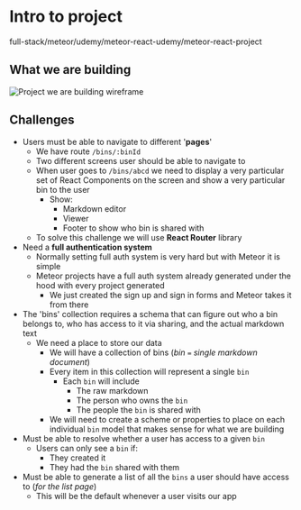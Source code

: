 # Intro to project
full-stack/meteor/udemy/meteor-react-udemy/meteor-react-project
## What we are building
![Project we are building wireframe](https://i.imgur.com/lzz9hvZ.png)

## Challenges
* Users must be able to navigate to different '**pages**'
    - We have route `/bins/:binId`
    - Two different screens user should be able to navigate to
    - When user goes to `/bins/abcd` we need to display a very particular set of React Components on the screen and show a very particular bin to the user
        + Show:
            * Markdown editor
            * Viewer
            * Footer to show who bin is shared with
    - To solve this challenge we will use **React Router** library
* Need a **full authentication system**
    - Normally setting full auth system is very hard but with Meteor it is simple
    - Meteor projects have a full auth system already generated under the hood with every project generated
        + We just created the sign up and sign in forms and Meteor takes it from there
* The 'bins' collection requires a schema that can figure out who a bin belongs to, who has access to it via sharing, and the actual markdown text
    - We need a place to store our data
        + We will have a collection of bins (_bin `=` single markdown document_)
        + Every item in this collection will represent a single `bin` 
            * Each `bin` will include
                - The raw markdown
                - The person who owns the `bin`
                - The people the `bin` is shared with
        + We will need to create a scheme or properties to place on each individual `bin` model that makes sense for what we are building 
* Must be able to resolve whether a user has access to a given `bin`
    - Users can only see a `bin` if:
        + They created it
        + They had the `bin` shared with them
* Must be able to generate a list of all the `bins` a user should have access to (_for the list page_)
    - This will be the default whenever a user visits our app

